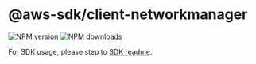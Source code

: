 # @aws-sdk/client-networkmanager

[![NPM version](https://img.shields.io/npm/v/@aws-sdk/client-networkmanager/rc.svg)](https://www.npmjs.com/package/@aws-sdk/client-networkmanager)
[![NPM downloads](https://img.shields.io/npm/dm/@aws-sdk/client-networkmanager.svg)](https://www.npmjs.com/package/@aws-sdk/client-networkmanager)

For SDK usage, please step to [SDK readme](https://github.com/aws/aws-sdk-js-v3).
